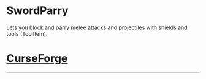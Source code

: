# SwordParry
Lets you block and parry melee attacks and projectiles with shields and tools (ToolItem).


# [CurseForge](https://www.curseforge.com/minecraft/mc-mods/sword-parry)

------------------------------------------------------------------------------------------------------------

